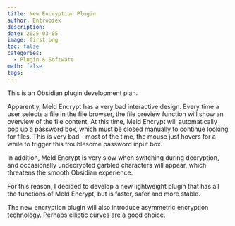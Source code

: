 ```yaml
---
title: New Encryption Plugin
author: Entropiex
description: 
date: 2025-03-05
image: first.png
toc: false
categories:
  - Plugin & Software
math: false
tags:
---
```

This is an Obsidian plugin development plan.

Apparently, Meld Encrypt has a very bad interactive design. Every time a user selects a file in the file browser, the file preview function will show an overview of the file content. At this time, Meld Encrypt will automatically pop up a password box, which must be closed manually to continue looking for files. This is very bad - most of the time, the mouse just hovers for a while to trigger this troublesome password input box. 

In addition, Meld Encrypt is very slow when switching during decryption, and occasionally undecrypted garbled characters will appear, which threatens the smooth Obsidian experience.

For this reason, I decided to develop a new lightweight plugin that has all the functions of Meld Encrypt, but is faster, safer and more stable. 

The new encryption plugin will also introduce asymmetric encryption technology. Perhaps elliptic curves are a good choice.